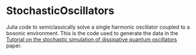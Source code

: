 # StochasticOscillators
Julia code to semiclassically solve a single harmonic oscillator coupled to a bosonic environment. This is the code used to generate the data in the [Tutorial on the stochastic simulation of dissipative quantum oscillators](https://pubs.aip.org/aip/jcp/article/161/7/071501/3309129/Tutorial-on-the-stochastic-simulation-of) paper.
